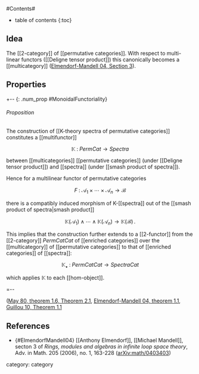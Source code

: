 
#Contents#
* table of contents
{:toc}

## Idea

The [[2-category]] of [[permutative categories]]. With respect to multi-linear functors ([[Deligne tensor product]]) this canonically becomes a [[multicategory]] ([Elmendorf-Mandell 04, Section 3](#ElmendorfMandell04)).

## Properties


+-- {: .num_prop #MonoidalFunctoriality}
###### Proposition

The construction of [[K-theory spectra of permutative categories]] constitutes a [[multifunctor]]

$$
  \mathbb{K}
  \;\colon\;
  PermCat
    \longrightarrow
  Spectra
$$

between [[multicategories]] [[permutative categories]] (under [[Deligne tensor product]]) and [[spectra]] (under [[smash product of spectra]]). 

Hence for a multilinear functor of permutative categories

$$
  F 
    \;\colon\;
  \mathcal{A}_1 \times \cdots \times \mathcal{A}_n
  \longrightarrow
  \mathcal{B}
$$

there is a compatibly induced morphism of K-[[spectra]] out of the [[smash product of spectra|smash product]]

$$
  \mathbb{K}(\mathcal{A}_1) 
    \wedge
    \cdots
    \wedge
  \mathbb{K}(\mathcal{A}_n)
  \longrightarrow
  \mathbb{K}(\mathcal{B})
  \,.
$$


This implies that the construction further extends to a [[2-functor]] from the [[2-category]] $PermCat Cat$ of [[enriched categories]] over the [[multicategory]] of [[permutative categories]] to that of [[enriched categories]] of [[spectra]]:

$$
  \mathbb{K}_\bullet
  \;\colon\;
  PermCat Cat \longrightarrow Spectra Cat
$$

which applies $\mathbb{K}$ to each [[hom-object]].

=--

([May 80, theorem 1.6, Theorem 2.1](K-theory+of+a+permutative+category#May80), [Elmendorf-Mandell 04, theorem 1.1](K-theory+of+a+permutative+category#ElmendorfMandell04), [Guillou 10, Theorem 1.1](K-theory+of+a+permutative+category#Guillou10)




## References

* {#ElmendorfMandell04} [[Anthony Elmendorf]], [[Michael Mandell]], secton 3 of _Rings, modules and algebras in infinite loop space theory_, Adv. in Math. 205 (2006), no. 1, 163-228 ([arXiv:math/0403403](https://arxiv.org/abs/math/0403403))


category: category